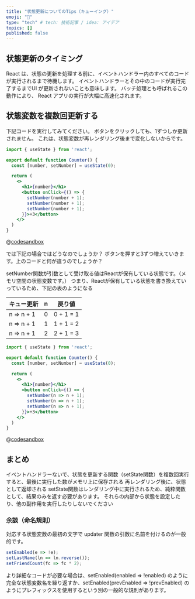 ```yaml
---
title: "状態更新についてのTips（キューイング）"
emoji: "🙆"
type: "tech" # tech: 技術記事 / idea: アイデア
topics: []
published: false
---
```


## 状態更新のタイミング
React は、状態の更新を処理する前に、イベントハンドラー内のすべてのコードが実行されるまで待機します。
イベントハンドラーとその中のコードが実行完了するまでUI が更新されないことも意味します。
バッチ処理とも呼ばれるこの動作により、 React アプリの実行が大幅に高速化されます。

## 状態変数を複数回更新する
下記コードを実行してみてください。
ボタンをクリックしても、1ずつしか更新されません。
これは、状態変数が再レンダリング後まで変化しないからです。

```jsx
import { useState } from 'react';

export default function Counter() {
  const [number, setNumber] = useState(0);

  return (
    <>
      <h1>{number}</h1>
      <button onClick={() => {
        setNumber(number + 1);
        setNumber(number + 1);
        setNumber(number + 1);
      }}>+3</button>
    </>
  )
}

```

@[codesandbox](https://codesandbox.io/embed/stoic-worker-984x0t?fontsize=14&hidenavigation=1&theme=dark)

では下記の場合ではどうなのでしょうか？
ボタンを押すと3ずつ増えていきます。上のコードと何が違うのでしょうか？

setNumber関数が引数として受け取る値はReactが保有している状態です。（メモリ空間の状態変数です。）
つまり、Reactが保有している状態を書き換えていっているため、下記の表のようになる

|キュー更新	|n|	戻り値|
|-|-|-|
|n => n + 1|	0	|0 + 1 = 1|
|n => n + 1|	1	|1 + 1 = 2|
|n => n + 1	|2|	2 + 1 = 3|

```jsx
import { useState } from 'react';

export default function Counter() {
  const [number, setNumber] = useState(0);

  return (
    <>
      <h1>{number}</h1>
      <button onClick={() => {
        setNumber(n => n + 1);
        setNumber(n => n + 1);
        setNumber(n => n + 1);
      }}>+3</button>
    </>
  )
}

```

@[codesandbox](https://codesandbox.io/embed/pensive-lewin-6j3mbo?fontsize=14&hidenavigation=1&theme=dark)

## まとめ
イベントハンドラーないで、状態を更新する関数（setState関数）を複数回実行すると、最後に実行した数がメモリ上に保存される
再レンダリング後に、状態として返却される
setState関数はレンダリング中に実行されるため、純粋関数として、結果のみを返す必要があります。
それらの内部から状態を設定したり、他の副作用を実行したりしないでください

### 余談（命名規則）

対応する状態変数の最初の文字で updater 関数の引数に名前を付けるのが一般的です。

```js
setEnabled(e => !e);
setLastName(ln => ln.reverse());
setFriendCount(fc => fc * 2);
```
より詳細なコードが必要な場合は、setEnabled(enabled => !enabled) のように完全な状態変数名を繰り返すか、setEnabled(prevEnabled => !prevEnabled) のようにプレフィックスを使用するという別の一般的な規則があります。
